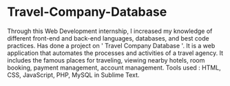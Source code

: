 # Travel-Company-Database
Through this Web Development internship, I increased my knowledge of different front-end and back-end languages, databases, and best code practices. Has done a project on ' Travel Company Database '. It is a web application that automates the processes and activities of a travel agency. It includes the famous places for traveling, viewing nearby hotels, room booking, payment management, account management. Tools used : HTML, CSS, JavaScript, PHP, MySQL in Sublime Text.

